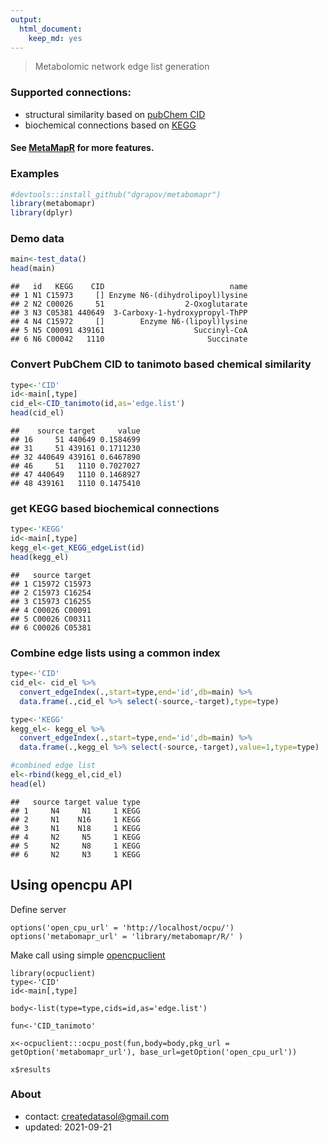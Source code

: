 ```yaml
---
output:
  html_document:
    keep_md: yes
---
```


> Metabolomic network edge list generation

### Supported connections:
* structural similarity based on [pubChem CID](https://pubchem.ncbi.nlm.nih.gov/)
* biochemical connections based on [KEGG](http://www.genome.jp/kegg/)

#### See [MetaMapR](http://dgrapov.github.io/MetaMapR/) for more features.

### Examples

```r
#devtools::install_github("dgrapov/metabomapr")
library(metabomapr)
library(dplyr)
```

### Demo data

```r
main<-test_data() 
head(main)
```

```
##   id   KEGG    CID                            name
## 1 N1 C15973     [] Enzyme N6-(dihydrolipoyl)lysine
## 2 N2 C00026     51                  2-Oxoglutarate
## 3 N3 C05381 440649  3-Carboxy-1-hydroxypropyl-ThPP
## 4 N4 C15972     []        Enzyme N6-(lipoyl)lysine
## 5 N5 C00091 439161                    Succinyl-CoA
## 6 N6 C00042   1110                       Succinate
```

### Convert PubChem CID to tanimoto based chemical similarity

```r
type<-'CID'
id<-main[,type]
cid_el<-CID_tanimoto(id,as='edge.list')
head(cid_el)
```

```
##    source target     value
## 16     51 440649 0.1584699
## 31     51 439161 0.1711230
## 32 440649 439161 0.6467890
## 46     51   1110 0.7027027
## 47 440649   1110 0.1468927
## 48 439161   1110 0.1475410
```

### get KEGG based biochemical connections

```r
type<-'KEGG'
id<-main[,type]
kegg_el<-get_KEGG_edgeList(id)
head(kegg_el)
```

```
##   source target
## 1 C15972 C15973
## 2 C15973 C16254
## 3 C15973 C16255
## 4 C00026 C00091
## 5 C00026 C00311
## 6 C00026 C05381
```

### Combine edge lists using a common index

```r
type<-'CID'
cid_el<- cid_el %>%
  convert_edgeIndex(.,start=type,end='id',db=main) %>%
  data.frame(.,cid_el %>% select(-source,-target),type=type)

type<-'KEGG'
kegg_el<- kegg_el %>%
  convert_edgeIndex(.,start=type,end='id',db=main) %>%
  data.frame(.,kegg_el %>% select(-source,-target),value=1,type=type)

#combined edge list
el<-rbind(kegg_el,cid_el)
head(el)
```

```
##   source target value type
## 1     N4     N1     1 KEGG
## 2     N1    N16     1 KEGG
## 3     N1    N18     1 KEGG
## 4     N2     N5     1 KEGG
## 5     N2     N8     1 KEGG
## 6     N2     N3     1 KEGG
```

## Using opencpu API

Define server
```
options('open_cpu_url' = 'http://localhost/ocpu/')
options('metabomapr_url' = 'library/metabomapr/R/' )
```

Make call using simple [opencpuclient](https://github.com/dgrapov/ocpuclient)
```
library(ocpuclient)
type<-'CID'
id<-main[,type]

body<-list(type=type,cids=id,as='edge.list')

fun<-'CID_tanimoto'

x<-ocpuclient:::ocpu_post(fun,body=body,pkg_url = getOption('metabomapr_url'), base_url=getOption('open_cpu_url'))

x$results 
```


### About
* contact: createdatasol@gmail.com
* updated: 2021-09-21
